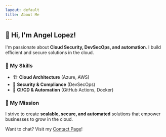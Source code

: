 ```yaml
---
layout: default
title: About Me
---
```


## 👋 Hi, I'm Angel Lopez!  
I'm passionate about **Cloud Security, DevSecOps, and automation**. I build efficient and secure solutions in the cloud.  

### 🔹 My Skills  
- 🏗 **Cloud Architecture** (Azure, AWS)  
- 🔐 **Security & Compliance** (DevSecOps)  
- 🚀 **CI/CD & Automation** (GitHub Actions, Docker)  

### 🔹 My Mission  
I strive to create **scalable, secure, and automated** solutions that empower businesses to grow in the cloud.  

Want to chat? Visit my [Contact Page](contact.html)!  
